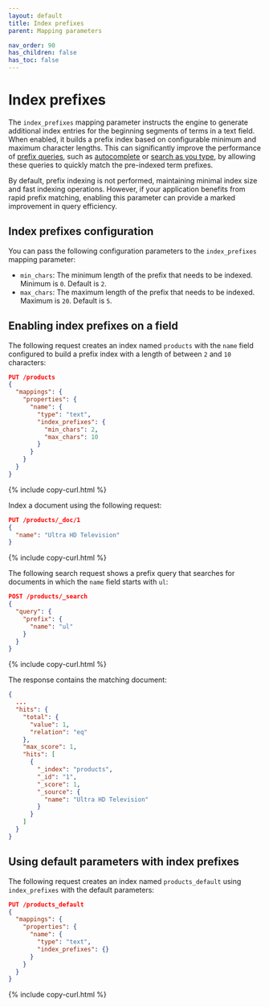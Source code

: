 ```yaml
---
layout: default
title: Index prefixes
parent: Mapping parameters

nav_order: 90
has_children: false
has_toc: false
---
```


# Index prefixes

The `index_prefixes` mapping parameter instructs the engine to generate additional index entries for the beginning segments of terms in a text field. When enabled, it builds a prefix index based on configurable minimum and maximum character lengths. This can significantly improve the performance of [prefix queries]({{site.url}}{{site.baseurl}}/query-dsl/term/prefix/), such as [autocomplete]({{site.url}}{{site.baseurl}}/opensearch/search/autocomplete/) or [search as you type]({{site.url}}{{site.baseurl}}/opensearch/search/autocomplete/#search-as-you-type), by allowing these queries to quickly match the pre-indexed term prefixes.

By default, prefix indexing is not performed, maintaining minimal index size and fast indexing operations. However, if your application benefits from rapid prefix matching, enabling this parameter can provide a marked improvement in query efficiency.

## Index prefixes configuration

You can pass the following configuration parameters to the `index_prefixes` mapping parameter:

- `min_chars`: The minimum length of the prefix that needs to be indexed. Minimum is `0`. Default is `2`.
- `max_chars`: The maximum length of the prefix that needs to be indexed. Maximum is `20`. Default is `5`.

## Enabling index prefixes on a field

The following request creates an index named `products` with the `name` field configured to build a prefix index with a length of between `2` and `10` characters:

```json
PUT /products
{
  "mappings": {
    "properties": {
      "name": {
        "type": "text",
        "index_prefixes": {
          "min_chars": 2,
          "max_chars": 10
        }
      }
    }
  }
}
```
{% include copy-curl.html %}

Index a document using the following request:

```json
PUT /products/_doc/1
{
  "name": "Ultra HD Television"
}
```
{% include copy-curl.html %}

The following search request shows a prefix query that searches for documents in which the `name` field starts with `ul`:

```json
POST /products/_search
{
  "query": {
    "prefix": {
      "name": "ul"
    }
  }
}
```
{% include copy-curl.html %}

The response contains the matching document:

```json
{
  ...
  "hits": {
    "total": {
      "value": 1,
      "relation": "eq"
    },
    "max_score": 1,
    "hits": [
      {
        "_index": "products",
        "_id": "1",
        "_score": 1,
        "_source": {
          "name": "Ultra HD Television"
        }
      }
    ]
  }
}
```

## Using default parameters with index prefixes

The following request creates an index named `products_default` using `index_prefixes` with the default parameters:

```json
PUT /products_default
{
  "mappings": {
    "properties": {
      "name": {
        "type": "text",
        "index_prefixes": {}
      }
    }
  }
}
```
{% include copy-curl.html %}
